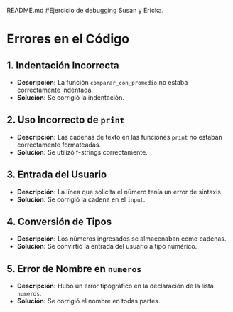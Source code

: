 README.md
#Ejercicio de debugging Susan y Ericka.

# Errores en el Código

## 1. Indentación Incorrecta
- **Descripción:** La función `comparar_con_promedio` no estaba correctamente indentada.
- **Solución:** Se corrigió la indentación.

## 2. Uso Incorrecto de `print`
- **Descripción:** Las cadenas de texto en las funciones `print` no estaban correctamente formateadas.
- **Solución:** Se utilizó f-strings correctamente.

## 3. Entrada del Usuario
- **Descripción:** La línea que solicita el número tenía un error de sintaxis.
- **Solución:** Se corrigió la cadena en el `input`.

## 4. Conversión de Tipos
- **Descripción:** Los números ingresados se almacenaban como cadenas.
- **Solución:** Se convirtió la entrada del usuario a tipo numérico.

## 5. Error de Nombre en `numeros`
- **Descripción:** Hubo un error tipográfico en la declaración de la lista `numeros`.
- **Solución:** Se corrigió el nombre en todas partes.
